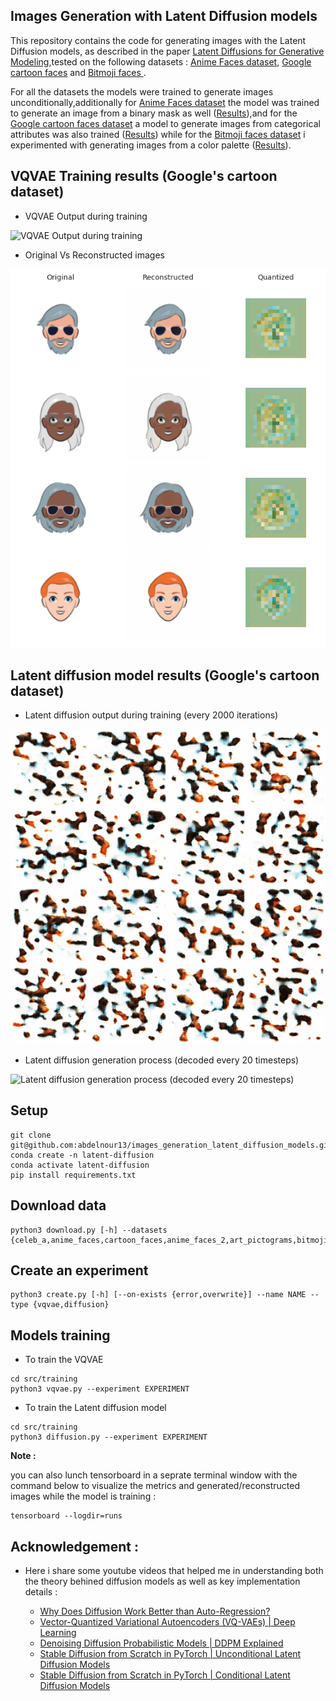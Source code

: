 ## Images Generation with Latent Diffusion models

This repository contains the code for generating images with the Latent Diffusion models, as described in the paper [Latent Diffusions for Generative Modeling](https://arxiv.org/abs/2006.11239),tested on the following datasets : [Anime Faces dataset](https://www.kaggle.com/datasets/soumikrakshit/anime-faces), [Google cartoon faces](https://www.kaggle.com/datasets/brendanartley/cartoon-faces-googles-cartoon-set) and [Bitmoji faces
](https://www.kaggle.com/datasets/romaingraux/bitmojis).

For all the datasets the models were trained to generate images unconditionally,additionally for [Anime Faces dataset](https://www.kaggle.com/datasets/soumikrakshit/anime-faces) the model was trained to generate an image from a binary mask as well ([Results](https://github.com/abdelnour13/images_generation_latent_diffusion_models/blob/main/notebooks/anime_faces/diffusion_cond.ipynb)),and for the [Google cartoon faces dataset](https://www.kaggle.com/datasets/brendanartley/cartoon-faces-googles-cartoon-set) a model to generate images from categorical attributes was also trained ([Results](https://github.com/abdelnour13/images_generation_latent_diffusion_models/blob/main/notebooks/cartoon_faces/diffusion_cond.ipynb)) while for the [Bitmoji faces dataset](https://www.kaggle.com/datasets/romaingraux/bitmojis) i experimented with generating images from a color palette ([Results](https://github.com/abdelnour13/images_generation_latent_diffusion_models/blob/main/notebooks/bitmoji/diffusion_cond.ipynb)).

## VQVAE Training results (Google's cartoon dataset)

- VQVAE Output during training

<img src="experiments/vqvae_cartoon/images.gif" alt="VQVAE Output during training" />

- Original Vs Reconstructed images

<img src="experiments/vqvae_cartoon/images.png" />


## Latent diffusion model results (Google's cartoon dataset)

- Latent diffusion output during training (every 2000 iterations)

<img src="experiments/diffusion_cartoon/images.gif" alt="Latent diffusion output during training (every 2000 iterations)" />

- Latent diffusion generation process (decoded every 20 timesteps)

<img src="experiments/diffusion_cartoon/generation_process.gif" alt="Latent diffusion generation process (decoded every 20 timesteps)" />

## Setup

```
git clone git@github.com:abdelnour13/images_generation_latent_diffusion_models.git
conda create -n latent-diffusion
conda activate latent-diffusion
pip install requirements.txt
```

## Download data

```
python3 download.py [-h] --datasets {celeb_a,anime_faces,cartoon_faces,anime_faces_2,art_pictograms,bitmojie}
```

## Create an experiment

```
python3 create.py [-h] [--on-exists {error,overwrite}] --name NAME --type {vqvae,diffusion}
```

## Models training

- To train the VQVAE

```
cd src/training
python3 vqvae.py --experiment EXPERIMENT
```

- To train the Latent diffusion model

```
cd src/training
python3 diffusion.py --experiment EXPERIMENT
```

**Note :**

you can also lunch tensorboard in a seprate terminal window with the command below to visualize the metrics and generated/reconstructed images while the model is training :

```
tensorboard --logdir=runs
```

## Acknowledgement : 

- Here i share some youtube videos that helped me in understanding both the theory behined diffusion models as well as key implementation details : 

    - [Why Does Diffusion Work Better than Auto-Regression?](https://www.youtube.com/watch?v=zc5NTeJbk-k) <br/>
    - [Vector-Quantized Variational Autoencoders (VQ-VAEs) | Deep Learning](https://www.youtube.com/watch?v=yQvELPjmyn0) <br/>
    - [Denoising Diffusion Probabilistic Models | DDPM Explained](https://www.youtube.com/watch?v=H45lF4sUgiE&t=1581s) <br/>
    - [Stable Diffusion from Scratch in PyTorch | Unconditional Latent Diffusion Models](https://www.youtube.com/watch?v=1BkzNb3ejK4) <br/>
    - [Stable Diffusion from Scratch in PyTorch | Conditional Latent Diffusion Models](https://www.youtube.com/watch?v=hEJjg7VUA8g&t=1178s) <br/>